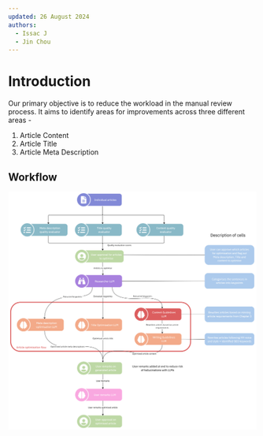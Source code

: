 ```yaml
---
updated: 26 August 2024
authors:
  - Issac J
  - Jin Chou
---
```


# Introduction

Our primary objective is to reduce the workload in the manual review process. It aims to identify areas for improvements across three different areas -

1. Article Content
2. Article Title
3. Article Meta Description

## Workflow

![Article Harmonisation Workflow](./img/article_harmonisation_workflow.jpg)
